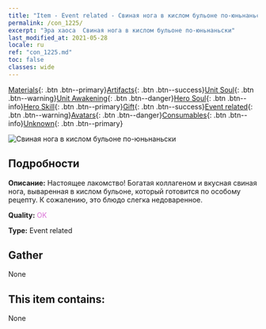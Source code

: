 ```yaml
---
title: "Item - Event related - Свиная нога в кислом бульоне по-юньнаньски"
permalink: /con_1225/
excerpt: "Эра хаоса  Свиная нога в кислом бульоне по-юньнаньски"
last_modified_at: 2021-05-28
locale: ru
ref: "con_1225.md"
toc: false
classes: wide
---
```

 [Materials](/ItemsRU/){: .btn .btn--primary}[Artifacts](/ItemsRU/Artifacts/){: .btn .btn--success}[Unit Soul](/ItemsRU/UnitSoul/){: .btn .btn--warning}[Unit Awakening](/ItemsRU/UnitAwakening/){: .btn .btn--danger}[Hero Soul](/ItemsRU/HeroSoul/){: .btn .btn--info}[Hero Skill](/ItemsRU/HeroSkill/){: .btn .btn--primary}[Gift](/ItemsRU/Gift/){: .btn .btn--success}[Event related](/ItemsRU/Events/){: .btn .btn--warning}[Avatars](/ItemsRU/Avatars/){: .btn .btn--danger}[Consumables](/ItemsRU/Consumables/){: .btn .btn--info}[Unknown](/ItemsRU/Unknown/){: .btn .btn--primary}

 ![Свиная нога в кислом бульоне по-юньнаньски](/images/t/i_81531111.png)

## Подробности
 **Описание:** Настоящее лакомство! Богатая коллагеном и вкусная свиная нога, вываренная в кислом бульоне, который готовится по особому рецепту. К сожалению, это блюдо слегка недоваренное.

 **Quality:** <span style="color: #DA70D6">OK</span>

 **Type:** Event related

## Gather

  None

## This item contains:

  None

